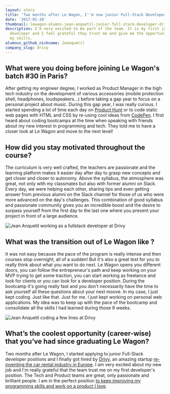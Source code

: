 ```yaml
---
layout: story
title: 'Two months after Le Wagon, I''m now junior Full-Stack Developer at Drivy '
date: '2017-01-20'
thumbnail: lewagon-alumni-jean-anquetil-junior-full-stack-developer-drivy.jpg
description: I'm very excited to be part of the team. It is my first job as a full-stack
  developer and I feel grateful they trust me and give me the opportunity to improve
  my skills.
alumnus_github_nickname: Jeanquetil
company_slug: drivy
---
```


## What were you doing before joining Le Wagon's batch #30 in Paris?

After getting my engineer degree, I worked as Product Manager in the high tech industry on the development of various accessories (mobile protection shell, headphones, loudspeakers...) before taking a gap year to focus on a personal project about music. During this gap year, I was really curious. I started spending a lot of time each day on [Product Hunt](http://www.producthunt.com) or to code static web pages with HTML and CSS by re-using cool ideas from [CodePen](http://www.codepen.io). I first heard about coding bootcamps at the time when speaking with friends about my new interest in programming and tech. They told me to have a closer look at Le Wagon and move to the next level!

## How did you stay motivated throughout the course?

The curriculum is very well crafted, the teachers are passionate and the learning platform makes it easier day after day to grasp new concepts and get closer and closer to autonomy. Above the syllabus, the atmosphere was great, not only with my classmates but also with former alumni on Slack. Every day, we were helping each other, sharing tips and even getting answer from previous alumni on the Slack channel for those of us who were more advanced on the day's challenges. This combination of good syllabus and passionate community gives you an incredible boost and the desire to surpass yourself from the first day to the last one where you present your project in front of a large audience.

<p><img src="https://raw.githubusercontent.com/lewagon/www-images/master/testimonials/jeananquetil/drivy_jean_anquetil_3.jpg" alt="Jean Anquetil working as a fullstack developer at Drivy"></p>

## What was the transition out of Le Wagon like ?

It was not easy because the pace of the program is really intense and then courses stop overnight, all of a sudden! But it's also a great test for you to really think about what you want to do next. Le Wagon opens you different doors, you can follow the entrepreneur's path and keep working on your MVP trying to get some traction, you can start working as freelance and look for clients or you can look for a developer position. During the bootcamp it's going really fast and you don't necessarily have the time to ask yourself all these questions about your next moove. In my case, I just kept coding. Just like that. Just for me. I just kept working on personal web applications. My idea was to keep up with the pace of the bootcamp and consolidate all the skills I had learned during those 9 weeks.

<p><img src="https://raw.githubusercontent.com/lewagon/www-images/master/testimonials/jeananquetil/drivy_jean_anquetil_4.jpg" alt="Jean Anquetil coding a few lines at Drivy"></p>

## What’s the coolest opportunity (career-wise) that you’ve had since graduating Le Wagon?

Two months after Le Wagon, I started applying to junior Full-Stack developer positions and I finally got hired  by [Drivy](https://www.drivy.com), an amazing startup [re-inventing the car rental industry in Europe](https://techcrunch.com/2016/04/27/drivy-grabs-35-million-for-its-car-rental-marketplace/). I am very excited about my new job and I'm really grateful that the team trust me on my first developer's position. The Tech and Product teams are great, only passionate and brilliant people. I am in the perfect position [to keep improving my programming skills and work on a product I love](https://drivy.engineering/story-of-a-junior-developer-at-drivy/).
